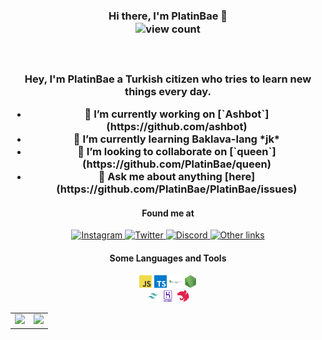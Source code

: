 <!--- 
sources: 
	https://github.com/anuraghazra/anuraghazra 
	https://github.com/vladfrangu/vladfrangu/ 
		
	icons:
	      https://fontawesome.com
--->

<center>
<h3 align="center">Hi there, I'm PlatinBae 👋 <br> <img src="https://komarev.com/ghpvc/?username=platinbae&color=red" alt="view count" align="center" /><h3>

<br />
	
<p>
  Hey, I'm <b>PlatinBae</b> a Turkish citizen who tries to learn new things every day.
</p>
	
<ul>
  <li>🔭 I’m currently working on [`Ashbot`](https://github.com/ashbot)</li>
  <li> 🌱 I’m currently learning Baklava-lang *jk*</li>
  <li>👯 I’m looking to collaborate on [`queen`](https://github.com/PlatinBae/queen)</li>
  <li>💬 Ask me about anything [here](https://github.com/PlatinBae/PlatinBae/issues)</li>
</ul>

<bold><h4>Found me at</bold></h4>

<a href="https://discord.gg/WsRuyuGjnY">
  <img alt="Instagram" width="20px" src="https://raw.githubusercontent.com/PlatinBae/PlatinBae/master/asset/logo_discord.svg" />
</a>
	
<a href="https://www.instagram.com/pwbae">
  <img alt="Twitter" width="21px" src="https://raw.githubusercontent.com/PlatinBae/PlatinBae/master/asset/logo_instagram.svg" />
</a>
	
<a href="https://twitter.com/platinbae">
  <img  alt="Discord" width="21px" src="https://raw.githubusercontent.com/PlatinBae/PlatinBae/master/asset/logo_twitter.svg" />
</a>
	
<a href="https://steamcommunity/id/platinbae">
  <img alt="Other links" width="21px" src="https://raw.githubusercontent.com/PlatinBae/PlatinBae/master/asset/logo_steam.svg" />
</a>

<h4><bold>Some Languages and Tools</bold></h4>

<code><img height="20" src="https://raw.githubusercontent.com/github/explore/80688e429a7d4ef2fca1e82350fe8e3517d3494d/topics/javascript/javascript.png"></code>
<code><img height="20" src="https://raw.githubusercontent.com/github/explore/80688e429a7d4ef2fca1e82350fe8e3517d3494d/topics/typescript/typescript.png"></code>
<code><img height="20" src="https://raw.githubusercontent.com/github/explore/80688e429a7d4ef2fca1e82350fe8e3517d3494d/topics/mongodb/mongodb.png"></code>
<code><img height="20" src="https://raw.githubusercontent.com/github/explore/80688e429a7d4ef2fca1e82350fe8e3517d3494d/topics/nodejs/nodejs.png"></code>    
<code><img height="20" src="https://raw.githubusercontent.com/github/explore/80688e429a7d4ef2fca1e82350fe8e3517d3494d/topics/tailwind/tailwind.png"></code> 
<code><img height="20" src="https://raw.githubusercontent.com/github/explore/cb661bc288627f05a5ac4187b00495fd8048c9fa/topics/heroku/heroku.png"></code>
<code><img height="20" src="https://raw.githubusercontent.com/github/explore/37c71fdca4e12086faf8c7009793d2eb588c914e/topics/nestjs/nestjs.png"></code>    


<table>
  <tr>
    <td align="center" style="padding=0;width=50%;">
      <img style="padding=0;" src="https://github-readme-stats.vercel.app/api/?username=platinbae&hide=issues&show_icons=trueh&hide_border=true&hide_title=true&count_private=true&include_all_commits=true&theme=dark" />
    </td>
    <td align="center" style="padding=0;width=50%;">
       <img style="padding=0;" src="https://github-readme-stats.vladfrangu.vercel.app/api/top-langs/?username=platinbae&layout=compact&hide_border=true&count_private=true&extra=ashbot/website&theme=dark" />
    </td>
  </tr>
</table>
